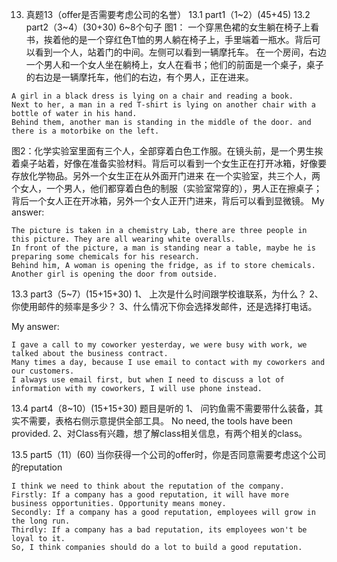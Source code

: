 
13.	真题13（offer是否需要考虑公司的名誉）
13.1	part1（1~2）(45+45)
13.2	part2（3~4）(30+30) 6~8个句子
图1：
一个穿黑色裙的女生躺在椅子上看书，挨着他的是一个穿红色T恤的男人躺在椅子上，手里端着一瓶水。背后可以看到一个人，站着门的中间。左侧可以看到一辆摩托车。
在一个房间，右边一个男人和一个女人坐在躺椅上，女人在看书；他们的前面是一个桌子，桌子的右边是一辆摩托车，他们的右边，有个男人，正在进来。
```
A girl in a black dress is lying on a chair and reading a book. 
Next to her, a man in a red T-shirt is lying on another chair with a bottle of water in his hand. 
Behind them, another man is standing in the middle of the door. and there is a motorbike on the left.
```

图2：化学实验室里面有三个人，全部穿着白色工作服。在镜头前，是一个男生挨着桌子站着，好像在准备实验材料。背后可以看到一个女生正在打开冰箱，好像要存放化学物品。另外一个女生正在从外面开门进来
在一个实验室，共三个人，两个女人，一个男人，他们都穿着白色的制服（实验室常穿的），男人正在擦桌子；背后一个女人正在开冰箱，另外一个女人正开门进来，背后可以看到显微镜。
My answer:

```
The picture is taken in a chemistry Lab, there are three people in this picture. They are all wearing white overalls. 
In front of the picture, a man is standing near a table, maybe he is preparing some chemicals for his research. 
Behind him, A woman is opening the fridge, as if to store chemicals. 
Another girl is opening the door from outside.
```

13.3	part3（5~7）(15+15+30)
1、	上次是什么时间跟学校谁联系，为什么？
2、	你使用邮件的频率是多少？
3、什么情况下你会选择发邮件，还是选择打电话。

My answer:

``` 
I gave a call to my coworker yesterday, we were busy with work, we talked about the business contract.
Many times a day, because I use email to contact with my coworkers and our customers.
I always use email first, but when I need to discuss a lot of information with my coworkers, I will use phone instead.
```

13.4	part4（8~10）(15+15+30) 题目是听的
1、	问钓鱼需不需要带什么装备，其实不需要，表格右侧示意提供全部工具。
No need, the tools have been provided.
2、对Class有兴趣，想了解class相关信息，有两个相关的class。

13.5	part5（11）(60)
当你获得一个公司的offer时，你是否同意需要考虑这个公司的reputation

``` 
I think we need to think about the reputation of the company.
Firstly: If a company has a good reputation, it will have more business opportunities. Opportunity means money.
Secondly: If a company has a good reputation, employees will grow in the long run.
Thirdly: If a company has a bad reputation, its employees won't be loyal to it.
So, I think companies should do a lot to build a good reputation.
```
